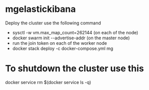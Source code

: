 # mgelastickibana
Deploy the cluster use the following command
- sysctl -w vm.max_map_count=262144 (on each of the node)
- docker swarm init --advertise-addr <ipaddress> (on the master node)
- run the join token on each of the worker node
- docker stack deploy -c docker-compose.yml mg

# To shutdown the cluster use this
docker service rm $(docker service ls -q)



